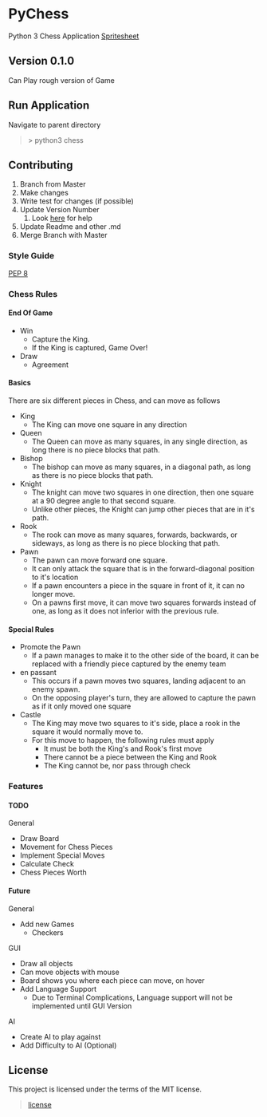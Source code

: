 # PyChess
Python 3 Chess Application
[Spritesheet](https://www.raywenderlich.com/1223/python-tutorial-how-to-generate-game-tiles-with-python-imaging-library)

## Version 0.1.0
Can Play rough version of Game

## Run Application
Navigate to parent directory
> \> python3 chess

## Contributing
1. Branch from Master
2. Make changes
3. Write test for changes (if possible)
4. Update Version Number
   1. Look [here](http://semver.org/) for help
5. Update Readme and other .md
6. Merge Branch with Master

### Style Guide
[PEP 8](https://www.python.org/dev/peps/pep-0008/)<br/>

### Chess Rules
#### End Of Game
* Win 
  * Capture the King.
  * If the King is captured, Game Over!
* Draw
  * Agreement
#### Basics
There are six different pieces in Chess, and can move as follows
* King
  * The King can move one square in any direction
* Queen
  * The Queen can move as many squares, in any single direction, as long there is no piece blocks that path.
* Bishop
  * The bishop can move as many squares, in a diagonal path, as long as there is no piece blocks that path.
* Knight
  * The knight can move two squares in one direction, then one square at a 90 degree angle to that second square.
  * Unlike other pieces, the Knight can jump other pieces that are in it's path.
* Rook
  * The rook can move as many squares, forwards, backwards, or sideways, as long as there is no piece blocking that path.
* Pawn
  * The pawn can move forward one square.
  * It can only attack the square that is in the forward-diagonal position to it's location
  * If a pawn encounters a piece in the square in front of it, it can no longer move.
  * On a pawns first move, it can move two squares forwards instead of one, as long as it does not inferior with the previous rule.
#### Special Rules
* Promote the Pawn
  * If a pawn manages to make it to the other side of the board, it can be replaced with a friendly piece captured by the enemy team
* en passant
  * This occurs if a pawn moves two squares, landing adjacent to an enemy spawn.
  * On the opposing player's turn, they are allowed to capture the pawn as if it only moved one square
* Castle
  * The King may move two squares to it's side, place a rook in the square it would normally move to.
  * For this move to happen, the following rules must apply
    * It must be both the King's and Rook's first move
    * There cannot be a piece between the King and Rook
    * The King cannot be, nor pass through check

### Features

#### TODO
General
* Draw Board
* Movement for Chess Pieces
* Implement Special Moves
* Calculate Check
* Chess Pieces Worth

#### Future
General
* Add new Games
  * Checkers

GUI
* Draw all objects
* Can move objects with mouse
* Board shows you where each piece can move, on hover
* Add Language Support
  * Due to Terminal Complications, Language support will not be implemented until GUI Version

AI
* Create AI to play against
* Add Difficulty to AI (Optional)


## License
This project is licensed under the terms of the MIT license.
> [license](LICENSE.md)
